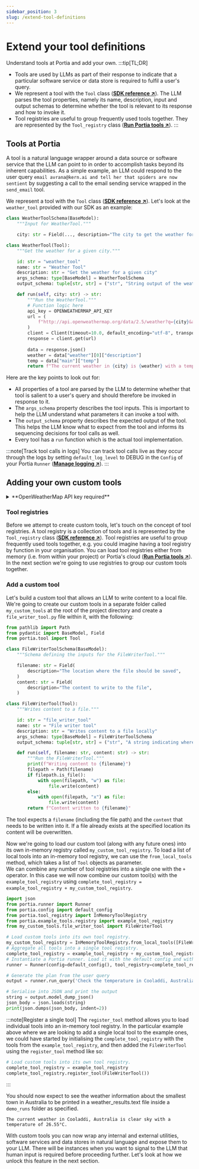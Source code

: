 ```yaml
---
sidebar_position: 3
slug: /extend-tool-definitions
---
```


# Extend your tool definitions 
Understand tools at Portia and add your own.
:::tip[TL;DR]
- Tools are used by LLMs as part of their response to indicate that a particular software service or data store is required to fulfil a user's query.
- We represent a tool with the `Tool` class (<a href="/SDK/portia/tool" target="_blank">**SDK reference ↗**</a>). The LLM parses the tool properties, namely its name, description, input and output schemas to determine whether the tool is relevant to its response and how to invoke it.
- Tool registries are useful to group frequently used tools together. They are represented by the `Tool_registry` class (<a href="/SDK/portia/tool_registry" target="_blank">**Run Portia tools ↗**</a>).
:::

## Tools at Portia
A tool is a natural language wrapper around a data source or software service that the LLM can point to in order to accomplish tasks beyond its inherent capabilities. As a simple example, an LLM could respond to the user query `email avrana@kern.ai and tell her that spiders are now sentient` by suggesting a call to the email sending service wrapped in the `send_email` tool.

We represent a tool with the `Tool` class (<a href="/SDK/portia/tool" target="_blank">**SDK reference ↗**</a>). Let's look at the `weather_tool` provided with our SDK as an example:
```python weather_tool.py
class WeatherToolSchema(BaseModel):
    """Input for WeatherTool."""

    city: str = Field(..., description="The city to get the weather for")

class WeatherTool(Tool):
    """Get the weather for a given city."""

    id: str = "weather_tool"
    name: str = "Weather Tool"
    description: str = "Get the weather for a given city"
    args_schema: type[BaseModel] = WeatherToolSchema
    output_schema: tuple[str, str] = ("str", "String output of the weather with temp and city")

    def run(self, city: str) -> str:
        """Run the WeatherTool."""
        # Function logic here
        api_key = OPENWEATHERMAP_API_KEY
        url = (
            f"http://api.openweathermap.org/data/2.5/weather?q={city}&appid={api_key}&units=metric"
        )
        client = Client(timeout=10.0, default_encoding="utf-8", transport=HTTPTransport(retries=3))
        response = client.get(url)
        
        data = response.json()
        weather = data["weather"][0]["description"]
        temp = data["main"]["temp"]
        return f"The current weather in {city} is {weather} with a temperature of {temp}°C."

```
Here are the key points to look out for:
- All properties of a tool are parsed by the LLM to determine whether that tool is salient to a user's query and should therefore be invoked in response to it.
- The `args_schema` property describes the tool inputs. This is important to help the LLM understand what parameters it can invoke a tool with.
- The `output_schema` property describes the expected output of the tool. This helps the LLM know what to expect from the tool and informs its sequencing decisions for tool calls as well.
- Every tool has a `run` function which is the actual tool implementation.

:::note[Track tool calls in logs]
You can track tool calls live as they occur through the logs by setting `default_log_level` to DEBUG in the `Config` of your Portia `Runner` (<a href="/manage-config#manage-logging" target="_blank">**Manage logging ↗**</a>).
:::

## Adding your own custom tools
<details>
<summary>**OpenWeatherMap API key required**</summary>

We will use a simple GET endpoint from OpenWeatherMap in this section. Please sign up to obtain an API key from them (<a href="https://home.openweathermap.org/users/sign_in" target="_blank">**↗**</a>) and set it in the environment variable `OPENWEATHERMAP_API_KEY`.
</details>

### Tool registries
Before we attempt to create custom tools, let's touch on the concept of tool registries. A tool registry is a collection of tools and is represented by the `Tool_registry` class (<a href="/run-portia-tools" target="_blank">**SDK reference ↗**</a>). Tool registries are useful to group frequently used tools together, e.g. you could imagine having a tool registry by function in your organisation. You can load tool registries either from memory (i.e. from within your project) or Portia's cloud (<a href="/SDK/portia/tool_registry" target="_blank">**Run Portia tools ↗**</a>). In the next section we're going to use registries to group our custom tools together.

### Add a custom tool
Let's build a custom tool that allows an LLM to write content to a local file. We're going to create our custom tools in a separate folder called `my_custom_tools` at the root of the project directory and create a `file_writer_tool.py` file within it, with the following:
```python title="file_writer_tool.py"
from pathlib import Path
from pydantic import BaseModel, Field
from portia.tool import Tool

class FileWriterToolSchema(BaseModel):
    """Schema defining the inputs for the FileWriterTool."""

    filename: str = Field(
        description="The location where the file should be saved",
    )
    content: str = Field(
        description="The content to write to the file",
    )

class FileWriterTool(Tool):
    """Writes content to a file."""

    id: str = "file_writer_tool"
    name: str = "File writer tool"
    description: str = "Writes content to a file locally"
    args_schema: type[BaseModel] = FileWriterToolSchema
    output_schema: tuple[str, str] = ("str", "A string indicating where the content was written to")

    def run(self, filename: str, content: str) -> str:
        """Run the FileWriterTool."""
        print(f"Writing content to {filename}")
        filepath = Path(filename)
        if filepath.is_file():
            with open(filepath, "w") as file:
                file.write(content)
        else:
            with open(filepath, "x") as file:
                file.write(content)
        return f"Content written to {filename}"
```

The tool expects a `filename` (including the file path) and the `content` that needs to be written into it. If a file already exists at the specified location its content will be overwritten.

Now we're going to load our custom tool (along with any future ones) into its own in-memory registry called `my_custom_tool_registry`. To load a list of local tools into an in-memory tool registry, we can use the `from_local_tools` method, which takes a list of `Tool` objects as parameter.<br/>
We can combine any number of tool registries into a single one with the `+` operator. In this case we will now combine our custom tool(s) with the `example_tool_registry` using `complete_tool_registry = example_tool_registry + my_custom_tool_registry`.

```python title="main.py"
import json
from portia.runner import Runner
from portia.config import default_config
from portia.tool_registry import InMemoryToolRegistry
from portia.example_tools.registry import example_tool_registry
from my_custom_tools.file_writer_tool import FileWriterTool

# Load custom tools into its own tool registry.
my_custom_tool_registry = InMemoryToolRegistry.from_local_tools([FileWriterTool()])
# Aggregate all tools into a single tool registry.
complete_tool_registry = example_tool_registry + my_custom_tool_registry
# Instantiate a Portia runner. Load it with the default config and with the tools above
runner = Runner(config=default_config(), tool_registry=complete_tool_registry)

# Generate the plan from the user query
output = runner.run_query('Check the temperature in Cooladdi, Australia and write the result to "demo_runs/weather_result.txt"')

# Serialise into JSON and print the output
string = output.model_dump_json()
json_body = json.loads(string)
print(json.dumps(json_body, indent=2))
```
:::note[Register a single tool]
The `register_tool` method allows you to load individual tools into an in-memory tool registry. In the particular example above where we are looking to add a single local tool to the example ones, we could have started by initialising the `complete_tool_registry` with the tools from the `example_tool_registry`, and then added the `FileWriterTool` using the `register_tool` method like so:
```python
# Load custom tools into its own tool registry.
complete_tool_registry = example_tool_registry
complete_tool_registry.register_tool(FileWriterTool())
```
:::

You should now expect to see the weather information about the smallest town in Australia to be printed in a weather_results.text file inside a `demo_runs` folder as specified.
```text title="demo runs > weather_results.txt"
The current weather in Cooladdi, Australia is clear sky with a temperature of 26.55°C.
```

With custom tools you can now wrap any internal and external utilities, software services and data stores in natural language and expose them to your LLM. There will be instances when you want to signal to the LLM that human input is required before proceeding further. Let's look at how we unlock this feature in the next section.